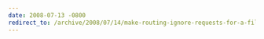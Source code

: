 ```yaml
---
date: 2008-07-13 -0800
redirect_to: /archive/2008/07/14/make-routing-ignore-requests-for-a-file-extension.aspx/
---
```

